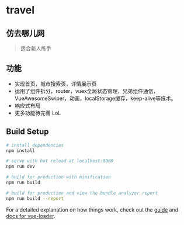 # travel
## 仿去哪儿网

> 适合新人练手
## 功能
+ 实现首页，城市搜索页，详情展示页
+ 运用了组件拆分，router，vuex全局状态管理，兄弟组件通信，VueAwesomeSwiper，动画，localStorage缓存，keep-alive等技术。
+ 响应式布局
+ 更多功能待完善
LoL
## Build Setup

``` bash
# install dependencies
npm install

# serve with hot reload at localhost:8080
npm run dev

# build for production with minification
npm run build

# build for production and view the bundle analyzer report
npm run build --report
```

For a detailed explanation on how things work, check out the [guide](http://vuejs-templates.github.io/webpack/) and [docs for vue-loader](http://vuejs.github.io/vue-loader).

